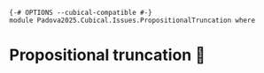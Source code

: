 ```
{-# OPTIONS --cubical-compatible #-}
module Padova2025.Cubical.Issues.PropositionalTruncation where
```

# Propositional truncation 🚧
